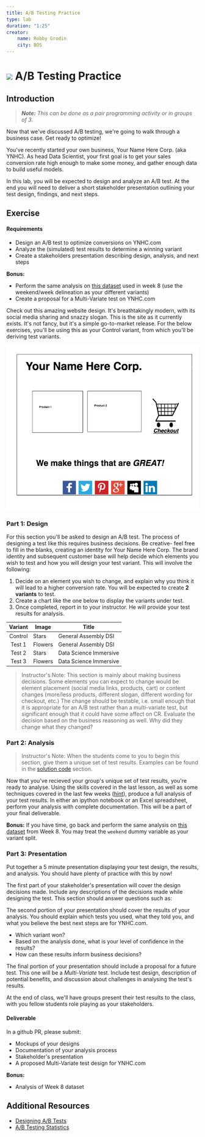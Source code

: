 ```yaml
---
title: A/B Testing Practice
type: lab
duration: "1:25"
creator:
    name: Robby Grodin
    city: BOS
---
```

# ![](https://ga-dash.s3.amazonaws.com/production/assets/logo-9f88ae6c9c3871690e33280fcf557f33.png) A/B Testing Practice

## Introduction

> ***Note:*** _This can be done as a pair programming activity or in groups of 3._

Now that we've discussed A/B testing, we're going to walk through a business case. Get ready to optimize!

You've recently started your own business, Your Name Here Corp. (aka YNHC). As head Data Scientist, your first goal is to get your sales conversion rate high enough to make some money, and gather enough data to build useful models.

In this lab, you will be expected to design and analyze an A/B test. At the end you will need to deliver a short stakeholder presentation outlining your test design, findings, and next steps. 

## Exercise

#### Requirements

- Design an A/B test to optimize conversions on YNHC.com
- Analyze the (simulated) test results to determine a winning variant
- Create a stakeholders presentation describing design, analysis, and next steps

**Bonus:**
- Perform the same analysis on [this dataset](https://github.com/generalassembly-studio/dsi-course-materials/blob/master/curriculum/04-lessons/week-08/4.2-lab/assets/datasets/CTR_Sim.csv) used in week 8 (use the weekend/week delineation as your different variants)
- Create a proposal for a Multi-Variate test on YNHC.com

Check out this amazing website design. It's breathtakingly modern, with its social media sharing and snazzy slogan. This is the site as it currently exists. It's not fancy, but it's a simple go-to-market release. For the below exercises, you'll be using this as your Control variant, from which you'll be deriving test variants.

![](./assets/images/YNHC_original.png)

### Part 1: Design

For this section you'll be asked to design an A/B test. The process of designing a test like this requires business decisions. Be creative- feel free to fill in the blanks, creating an identity for Your Name Here Corp. The brand identity and subsequent customer base will help decide which elements you wish to test and how you will design your test variant. This will involve the following:

1. Decide on an element you wish to change, and explain why you think it will lead to a higher conversion rate. You will be expected to create **2 variants** to test.
2. Create a chart like the one below to display the variants under test.
3. Once completed, report in to your instructor. He will provide your test results for analysis.

| Variant  | Image  | Title  |
|:-:|---|---|
| Control  | Stars  | General Assembly DSI  |
| Test 1  | Flowers  | General Assembly DSI  |
| Test 2  | Stars  | Data Science Immersive  |
| Test 3  | Flowers  | Data Science Immersive  |


> Instructor's Note:
> This section is mainly about making business decisions. Some elements you can expect to change would be element placement (social media links, products, cart) or content changes (more/less products, different slogan, different wording for checkout, etc.)
> The change should be testable, i.e. small enough that it is appropriate for an A/B test rather than a multi-variate test, but significant enough that it could have some affect on CR.
> Evaluate the decision based on the business reasoning as well. Why did they change what they changed?


### Part 2: Analysis

> Instructor's Note:
> When the students come to you to begin this section, give them a unique set of test results. Examples can be found in the [solution code](./code/solution-code) section. 

Now that you've recieved your group's unique set of test results, you're ready to analyse. Using the skills covered in the last lesson, as well as some techniques covered in the last few weeks ([hint](https://github.com/generalassembly-studio/dsi-course-materials/blob/master/curriculum/04-lessons/week-08/4.2-lab)), produce a full analysis of your test results. In either an ipython notebook or an Excel spreadsheet, perform your analysis with complete documentation. This will be a part of your final deliverable.

**Bonus:** If you have time, go back and perform the same analysis on [this dataset](https://github.com/generalassembly-studio/dsi-course-materials/blob/master/curriculum/04-lessons/week-08/4.2-lab/assets/datasets/CTR_Sim.csv) from Week 8. You may treat the `weekend` dummy variable as your variant split. 


### Part 3: Presentation

Put together a 5 minute presentation displaying your test design, the results, and analysis. You should have plenty of practice with this by now!

The first part of your stakeholder's presentation will cover the design decisions made. Include any descriptions of the decisions made while designing the test.
This section should answer questions such as:

The second portion of your presentation should cover the results of your analysis. You should explain which tests you used, what they told you, and what you believe the best next steps are for YNHC.com.
- Which variant won?
- Based on the analysis done, what is your level of confidence in the results?
- How can these results inform business decisions?

The final portion of your presentation should include a proposal for a future test. This one will be a *Multi-Variate* test. Include test design, description of potential benefits, and discussion about challenges in analysing the test's results.

At the end of class, we'll have groups present their test results to the class, with you fellow students role playing as your stakeholders. 


#### Deliverable

In a github PR, please submit:
- Mockups of your designs
- Documentation of your analysis process
- Stakeholder's presentation
- A proposed Multi-Variate test design for YNHC.com

**Bonus:**
- Analysis of Week 8 dataset


## Additional Resources

- [Designing A/B Tests](http://www.win-vector.com/blog/2015/06/designing-ab-tests/)
- [A/B Testing Statistics](http://insightdatascience.com/blog/ab_testing_statistics.html)
